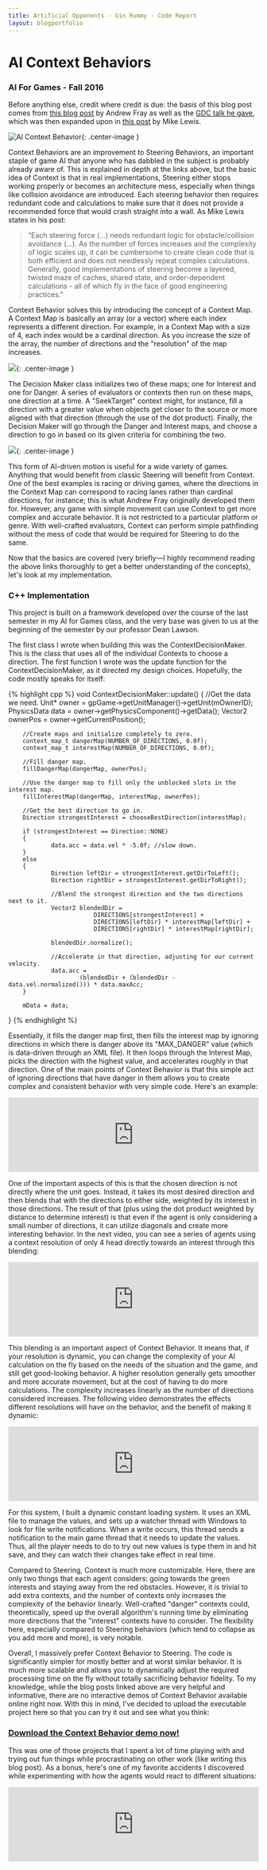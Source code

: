 ```yaml
---
title: Artificial Opponents - Gin Rummy - Code Report
layout: blogportfolio
---
```

# AI Context Behaviors
### AI For Games - Fall 2016

Before anything else, credit where credit is due: the basis of this blog post comes from [this blog post](https://andrewfray.wordpress.com/2013/03/26/context-behaviours-know-how-to-share/) by Andrew Fray as well as the [GDC talk he gave](http://gdcvault.com/play/1018230/The-Next-Vector-Improvements-in), which was then expanded upon in [this post](http://www.gamedev.net/page/resources/_/technical/artificial-intelligence/smarter-steering-using-context-for-direction-r3149) by Mike Lewis.

![AI Context Behavior](/assets/img/portfolio/contextbhvr/cover.png){: .center-image }

<!--more-->

Context Behaviors are an improvement to Steering Behaviors, an important staple of game AI that anyone who has dabbled in the subject is probably already aware of. This is explained in depth at the links above, but the basic idea of Context is that in real implementations, Steering either stops working properly or becomes an architecture mess, especially when things like collision avoidance are introduced. Each steering behavior then requires redundant code and calculations to make sure that it does not provide a recommended force that would crash straight into a wall. As Mike Lewis states in his post:

> “Each steering force (...) needs redundant logic for obstacle/collision avoidance (...). As the number of forces increases and the complexity of logic scales up, it can be cumbersome to create clean code that is both efficient and does not needlessly repeat complex calculations. Generally, good implementations of steering become a layered, twisted maze of caches, shared state, and order-dependent calculations - all of which fly in the face of good engineering practices.”

Context Behavior solves this by introducing the concept of a Context Map. A Context Map is basically an array (or a vector) where each index represents a different direction. For example, in a Context Map with a size of 4, each index would be a cardinal direction. As you increase the size of the array, the number of directions and the "resolution" of the map increases.

![](https://andrewfray.files.wordpress.com/2013/03/contextprojection.png?w=450&h=192){: .center-image }

The Decision Maker class initializes two of these maps; one for Interest and one for Danger. A series of evaluators or contexts then run on these maps, one direction at a time. A "SeekTarget" context might, for instance, fill a direction with a greater value when objects get closer to the source or more aligned with that direction (through the use of the dot product). Finally, the Decision Maker will go through the Danger and Interest maps, and choose a direction to go in based on its given criteria for combining the two.

![](https://andrewfray.files.wordpress.com/2013/03/contextobscuredtarget-1.png?w=560&h=364){: .center-image }

This form of AI-driven motion is useful for a wide variety of games. Anything that would benefit from classic Steering will benefit from Context. One of the best examples is racing or driving games, where the directions in the Context Map can correspond to racing lanes rather than cardinal directions, for instance; this is what Andrew Fray originally developed them for. However, any game with simple movement can use Context to get more complex and accurate behavior. It is not restricted to a particular platform or genre. With well-crafted evaluators, Context can perform simple pathfinding without the mess of code that would be required for Steering to do the same.

Now that the basics are covered (very briefly—I highly recommend reading the above links thoroughly to get a better understanding of the concepts), let's look at my implementation.

### C++ Implementation

This project is built on a framework developed over the course of the last semester in my AI for Games class, and the very base was given to us at the beginning of the semester by our professor Dean Lawson.

The first class I wrote when building this was the ContextDecisionMaker. This is the class that uses all of the individual Contexts to choose a direction. The first function I wrote was the update function for the ContextDecisionMaker, as it directed my design choices. Hopefully, the code mostly speaks for itself:


{% highlight cpp %}
void ContextDecisionMaker::update()
{
        //Get the data we need.
        Unit* owner = gpGame->getUnitManager()->getUnit(mOwnerID);
        PhysicsData data = owner->getPhysicsComponent()->getData();
        Vector2 ownerPos = owner->getCurrentPosition();
    
        //Create maps and initialize completely to zero.
        context_map_t dangerMap(NUMBER_OF_DIRECTIONS, 0.0f);
        context_map_t interestMap(NUMBER_OF_DIRECTIONS, 0.0f);
        
        //Fill danger map.
        fillDangerMap(dangerMap, ownerPos);
    
        //Use the danger map to fill only the unblocked slots in the interest map.
        fillInterestMap(dangerMap, interestMap, ownerPos);
    
        //Get the best direction to go in.
        Direction strongestInterest = chooseBestDirection(interestMap);
    
        if (strongestInterest == Direction::NONE)
        {
                data.acc = data.vel * -5.0f; //slow down.
        }
        else
        {
                Direction leftDir = strongestInterest.getDirToLeft();
                Direction rightDir = strongestInterest.getDirToRight();
    
                //Blend the strongest direction and the two directions next to it.
                Vector2 blendedDir =
                            DIRECTIONS[strongestInterest] +
                            DIRECTIONS[leftDir] * interestMap[leftDir] +
                            DIRECTIONS[rightDir] * interestMap[rightDir];
    
                blendedDir.normalize();
    
                //Accelerate in that direction, adjusting for our current velocity.
                data.acc =
                        (blendedDir + (blendedDir - data.vel.normalized())) * data.maxAcc;
        }
    
        mData = data;
}
{% endhighlight %}


Essentially, it fills the danger map first, then fills the interest map by ignoring directions in which there is danger above its "MAX_DANGER" value (which is data-driven through an XML file). It then loops through the Interest Map, picks the direction with the highest value, and accelerates roughly in that direction. One of the main points of Context Behavior is that this simple act of ignoring directions that have danger in them allows you to create complex and consistent behavior with very simple code. Here's an example:

<p>
    <iframe class="video-container" allowfullscreen="true" width="100%" frameborder="0" 
        src="https://player.vimeo.com/video/194261930?color=ff9933&amp;loop=1&amp;byline=0&amp;portrait=0"> </iframe>
</p>

One of the important aspects of this is that the chosen direction is not directly where the unit goes. Instead, it takes its most desired direction and then blends that with the directions to either side, weighted by its interest in those directions. The result of that (plus using the dot product weighted by distance to determine interest) is that even if the agent is only considering a small number of directions, it can utilize diagonals and create more interesting behavior. In the next video, you can see a series of agents using a context resolution of only 4 head directly towards an interest through this blending:

<p>
    <iframe class="video-container" allowfullscreen="true" width="100%" frameborder="0" 
        src="https://player.vimeo.com/video/194261921?color=ff9933&amp;loop=1&amp;byline=0&amp;portrait=0"> </iframe>
</p>

This blending is an important aspect of Context Behavior. It means that, if your resolution is dynamic, you can change the complexity of your AI calculation on the fly based on the needs of the situation and the game, and still get good-looking behavior. A higher resolution generally gets smoother and more accurate movement, but at the cost of having to do more calculations. The complexity increases linearly as the number of directions considered increases. The following video demonstrates the effects different resolutions will have on the behavior, and the benefit of making it dynamic:

<p>
    <iframe class="video-container" allowfullscreen="true" width="100%" frameborder="0" 
        src="https://player.vimeo.com/video/194258358?color=ff9933&amp;loop=1&amp;byline=0&amp;portrait=0"> </iframe>
</p>

For this system, I built a dynamic constant loading system. It uses an XML file to manage the values, and sets up a watcher thread with Windows to look for file write notifications. When a write occurs, this thread sends a notification to the main game thread that it needs to update the values. Thus, all the player needs to do to try out new values is type them in and hit save, and they can watch their changes take effect in real time.

Compared to Steering, Context is much more customizable. Here, there are only two things that each agent considers: going towards the green interests and staying away from the red obstacles. However, it is trivial to add extra contexts, and the number of contexts only increases the complexity of the behavior linearly. Well-crafted "danger" contexts could, theoretically, speed up the overall algorithm's running time by eliminating more directions that the "interest" contexts have to consider. The flexibility here, especially compared to Steering behaviors (which tend to collapse as you add more and more), is very notable.

Overall, I massively prefer Context Behavior to Steering. The code is significantly simpler for mostly better and at worst similar behavior. It is much more scalable and allows you to dynamically adjust the required processing time on the fly without totally sacrificing behavior fidelity. To my knowledge, while the blog posts linked above are very helpful and informative, there are no interactive demos of Context Behavior available online right now. With this in mind, I've decided to upload the executable project here so that you can try it out and see what you think:

### [Download the Context Behavior demo now!](/assets/bin/jameskeats_context_demo.zip)

This was one of those projects that I spent a lot of time playing with and trying out fun things while procrastinating on other work (like writing this blog post). As a bonus, here's one of my favorite accidents I discovered while experimenting with how the agents would react to different situations:

<p>
    <iframe class="video-container" allowfullscreen="true" width="100%" frameborder="0" 
        src="https://player.vimeo.com/video/194354231?color=ff9933&amp;loop=1&amp;byline=0&amp;portrait=0"> </iframe>
</p>

